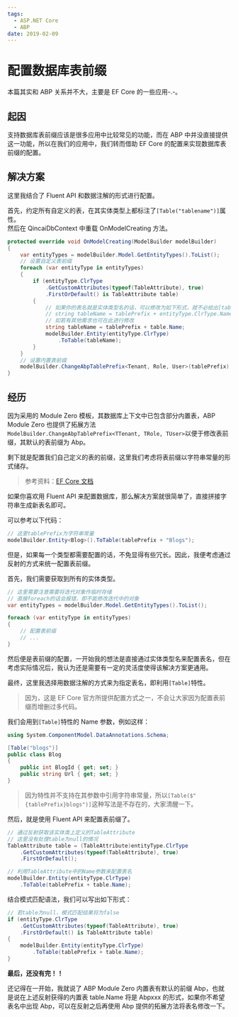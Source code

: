 ```yaml
---
tags:
  - ASP.NET Core
  - ABP
date: 2019-02-09
---
```


# 配置数据库表前缀

本篇其实和 ABP 关系并不大，主要是 EF Core 的一些应用-.-。

## 起因

支持数据库表前缀应该是很多应用中比较常见的功能，而在 ABP 中并没直接提供这一功能，所以在我们的应用中，我们转而借助 EF Core 的配置来实现数据库表前缀的配置。

## 解决方案

这里我结合了 Fluent API 和数据注解的形式进行配置。

首先，约定所有自定义的表，在其实体类型上都标注了`[Table("tablename")]`属性。\
然后在 QincaiDbContext 中重载 OnModelCreating 方法。

```csharp
protected override void OnModelCreating(ModelBuilder modelBuilder)
{
    var entityTypes = modelBuilder.Model.GetEntityTypes().ToList();
    // 设置自定义表前缀
    foreach (var entityType in entityTypes)
    {
        if (entityType.ClrType
            .GetCustomAttributes(typeof(TableAttribute), true)
            .FirstOrDefault() is TableAttribute table)
        {
            // 如果你的表名就是实体类型名的话，可以修改为如下形式，就不必给出[table]的Name参数
            // string tableName = tablePrefix + entityType.ClrType.Name;
            // 如若有其他需求也可在此进行修改
            string tableName = tablePrefix + table.Name;
            modelBuilder.Entity(entityType.ClrType)
                .ToTable(tableName);
        }
    }
    // 设置内置表前缀
    modelBuilder.ChangeAbpTablePrefix<Tenant, Role, User>(tablePrefix);
}
```

## 经历

因为采用的 Module Zero 模板，其数据库上下文中已包含部分内置表，ABP Module Zero 也提供了拓展方法 `ModelBuilder.ChangeAbpTablePrefix<TTenant, TRole, TUser>`以便于修改表前缀，其默认的表前缀为 Abp。

剩下就是配置我们自己定义的表的前缀，这里我们考虑将表前缀以字符串常量的形式储存。

> 参考资料：[EF Core 文档](https://docs.microsoft.com/zh-cn/ef/core/modeling/relational/tables)

如果你喜欢用 Fluent API 来配置数据库，那么解决方案就很简单了，直接拼接字符串生成新表名即可。

可以参考以下代码：

```csharp
// 这里tablePrefix为字符串常量
modelBuilder.Entity<Blog>().ToTable(tablePrefix + "Blogs");
```

但是，如果每一个类型都需要配置的话，不免显得有些冗长。因此，我便考虑通过反射的方式来统一配置表前缀。

首先，我们需要获取到所有的实体类型。

```csharp
// 这里需要注意需要将迭代对象作临时存储
// 直接foreach的话会报错，即不能修改迭代中的对象
var entityTypes = modelBuilder.Model.GetEntityTypes().ToList();

foreach (var entityType in entityTypes)
{
    // 配置表前缀
    // ...
}
```

然后便是表前缀的配置，一开始我的想法是直接通过实体类型名来配置表名，但在考虑实际情况后，我认为还是需要有一定的灵活度使得该解决方案更通用。

最终，这里我选择用数据注解的方式来为指定表名，即利用`[Table]`特性。

> 因为，这是 EF Core 官方所提供配置方式之一，不会让大家因为配置表前缀而增删过多代码。

我们会用到`[Table]`特性的 Name 参数，例如这样：

```csharp
using System.ComponentModel.DataAnnotations.Schema;

[Table("blogs")]
public class Blog
{
    public int BlogId { get; set; }
    public string Url { get; set; }
}
```

> 因为特性并不支持在其参数中引用字符串常量，所以`[Table($"{tablePrefix}blogs")]`这种写法是不存在的，大家清醒一下。

然后，就是使用 Fluent API 来配置表前缀了。

```csharp
// 通过反射获取该实体类上定义的TableAttribute
// 这里没有处理table为null的情况
TableAttribute table = (TableAttribute)entityType.ClrType
    .GetCustomAttributes(typeof(TableAttribute), true)
    .FirstOrDefault();

// 利用TableAttribute中的Name参数来配置表名
modelBuilder.Entity(entityType.ClrType)
    .ToTable(tablePrefix + table.Name);
```

结合模式匹配语法，我们可以写出如下形式：

```csharp
// 若table为null，模式匹配结果将为false
if (entityType.ClrType
    .GetCustomAttributes(typeof(TableAttribute), true)
    .FirstOrDefault() is TableAttribute table)
{
    modelBuilder.Entity(entityType.ClrType)
        .ToTable(tablePrefix + table.Name);
}
```

**最后，还没有完！！**

还记得在一开始，我就说了 ABP Module Zero 内置表有默认的前缀 Abp，也就是说在上述反射获得的内置表 table.Name 将是 Abpxxx 的形式，如果你不希望表名中出现 Abp，可以在反射之后再使用 Abp 提供的拓展方法将表名修改一下。
